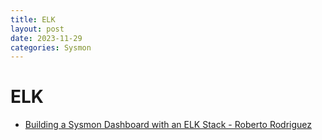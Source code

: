 ```yaml
---
title: ELK
layout: post
date: 2023-11-29
categories: Sysmon
---
```


# ELK

* [Building a Sysmon Dashboard with an ELK Stack - Roberto Rodriguez](https://cyberwardog.blogspot.com/2017/03/building-sysmon-dashboard-with-elk-stack.html)
